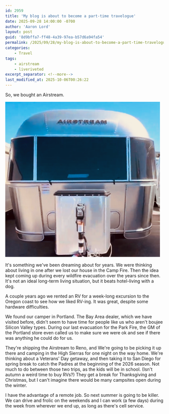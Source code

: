 ```yaml
---
id: 2959
title: 'My blog is about to become a part-time travelogue'
date: 2025-09-28 14:00:00 -0700
author: 'Aaron Lord'
layout: post
guid: '8d9bffa7-ff48-4a39-97ea-b57d6a94fa54'
permalink: /2025/09/28/my-blog-is-about-to-become-a-part-time-travelogue/
categories:
    - Travel
tags:
    - airstream
    - liveriveted
excerpt_separator: <!--more-->
last_modified_at: 2025-10-06T00:26:22
---
```


So, we bought an Airstream.

![](/assets/img/2025/09/first-pic-of-our-airstream.png)

It's something we've been dreaming about for years. We were thinking about living in one after we lost our house in the Camp Fire. Then the idea kept coming up during every wildfire evacuation over the years since then. It's not an ideal long-term living situation, but it beats hotel-living with a dog.

A couple years ago we rented an RV for a week-long excursion to the Oregon coast to see how we liked RV-ing. It was great, despite some hardware difficulties.

We found our camper in Portland. The Bay Area dealer, which we have visited before, didn't seem to have time for people like us who aren't boujee Silicon Valley types. During our last evacuation for the Park Fire, the GM of the Portland store even called us to make sure we were ok and see if there was anything he could do for us.

They're shipping the Airstream to Reno, and We're going to be picking it up there and camping in the High Sierras for one night on the way home. We're thinking about a Veterans' Day getaway, and then taking it to San Diego for spring break to catch the Padres at the beginning of the 2026 season. Not much to do between those two trips, as the kids will be in school. (Isn't autumn a weird time to buy RVs?) They get a break for Thanksgiving and Christmas, but I can't imagine there would be many campsites open during the winter.

I have the advantage of a remote job. So next summer is going to be killer. We can drive and frolic on the weekends and I can work (a few days) during the week from wherever we end up, as long as there's cell service.